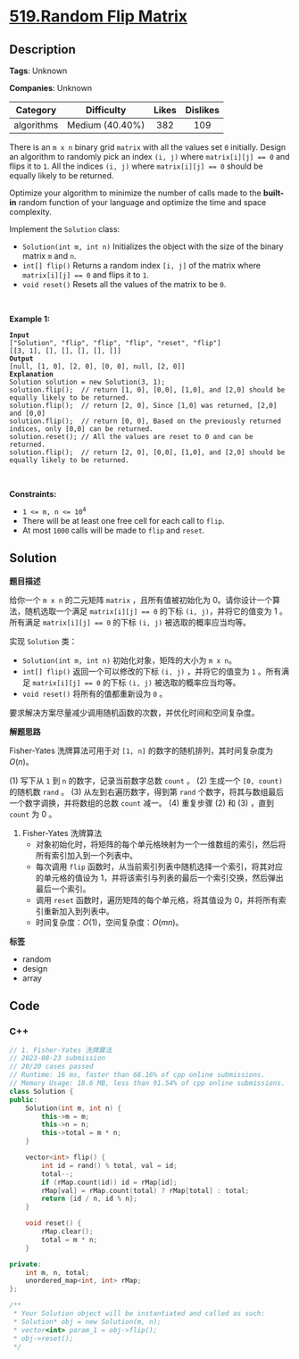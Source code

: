 # [519.Random Flip Matrix](https://leetcode.com/problems/random-flip-matrix/description/)

## Description

**Tags**: Unknown

**Companies**: Unknown

|  Category  |   Difficulty    | Likes | Dislikes |
| :--------: | :-------------: | :---: | :------: |
| algorithms | Medium (40.40%) |  382  |   109    |

<p>There is an <code>m x n</code> binary grid <code>matrix</code> with all the values set <code>0</code> initially. Design an algorithm to randomly pick an index <code>(i, j)</code> where <code>matrix[i][j] == 0</code> and flips it to <code>1</code>. All the indices <code>(i, j)</code> where <code>matrix[i][j] == 0</code> should be equally likely to be returned.</p>
<p>Optimize your algorithm to minimize the number of calls made to the <strong>built-in</strong> random function of your language and optimize the time and space complexity.</p>
<p>Implement the <code>Solution</code> class:</p>
<ul>
  <li><code>Solution(int m, int n)</code> Initializes the object with the size of the binary matrix <code>m</code> and <code>n</code>.</li>
  <li><code>int[] flip()</code> Returns a random index <code>[i, j]</code> of the matrix where <code>matrix[i][j] == 0</code> and flips it to <code>1</code>.</li>
  <li><code>void reset()</code> Resets all the values of the matrix to be <code>0</code>.</li>
</ul>
<p>&nbsp;</p>
<p><strong class="example">Example 1:</strong></p>
<pre><code><strong>Input</strong>
[&quot;Solution&quot;, &quot;flip&quot;, &quot;flip&quot;, &quot;flip&quot;, &quot;reset&quot;, &quot;flip&quot;]
[[3, 1], [], [], [], [], []]
<strong>Output</strong>
[null, [1, 0], [2, 0], [0, 0], null, [2, 0]]
<strong>Explanation</strong>
Solution solution = new Solution(3, 1);
solution.flip();  // return [1, 0], [0,0], [1,0], and [2,0] should be equally likely to be returned.
solution.flip();  // return [2, 0], Since [1,0] was returned, [2,0] and [0,0]
solution.flip();  // return [0, 0], Based on the previously returned indices, only [0,0] can be returned.
solution.reset(); // All the values are reset to 0 and can be returned.
solution.flip();  // return [2, 0], [0,0], [1,0], and [2,0] should be equally likely to be returned.</code></pre>
<p>&nbsp;</p>
<p><strong>Constraints:</strong></p>
<ul>
  <li><code>1 &lt;= m, n &lt;= 10<sup>4</sup></code></li>
  <li>There will be at least one free cell for each call to <code>flip</code>.</li>
  <li>At most <code>1000</code> calls will be made to <code>flip</code> and <code>reset</code>.</li>
</ul>

## Solution

**题目描述**

给你一个 `m x n` 的二元矩阵 `matrix` ，且所有值被初始化为 0。请你设计一个算法，随机选取一个满足 `matrix[i][j] == 0` 的下标 `(i, j)`，并将它的值变为 1 。所有满足 `matrix[i][j] == 0` 的下标 `(i, j)` 被选取的概率应当均等。

实现 `Solution` 类：

- `Solution(int m, int n)` 初始化对象，矩阵的大小为 `m x n`。
- `int[] flip()` 返回一个可以修改的下标 `(i, j)` ，并将它的值变为 `1` 。所有满足 `matrix[i][j] == 0` 的下标 `(i, j)` 被选取的概率应当均等。
- `void reset()` 将所有的值都重新设为 `0` 。

要求解决方案尽量减少调用随机函数的次数，并优化时间和空间复杂度。

**解题思路**

Fisher-Yates 洗牌算法可用于对 `[1, n]` 的数字的随机排列，其时间复杂度为 $O(n)$。

(1) 写下从 `1` 到 `n` 的数字，记录当前数字总数 `count` 。
(2) 生成一个 `[0, count)` 的随机数 `rand` 。
(3) 从左到右遍历数字，得到第 `rand` 个数字，将其与数组最后一个数字调换，并将数组的总数 `count` 减一。
(4) 重复步骤 (2) 和 (3) ，直到 `count` 为 0 。

1. Fisher-Yates 洗牌算法
   - 对象初始化时，将矩阵的每个单元格映射为一个一维数组的索引，然后将所有索引加入到一个列表中。
   - 每次调用 `flip` 函数时，从当前索引列表中随机选择一个索引，将其对应的单元格的值设为 1，并将该索引与列表的最后一个索引交换，然后弹出最后一个索引。
   - 调用 `reset` 函数时，遍历矩阵的每个单元格，将其值设为 0，并将所有索引重新加入到列表中。
   - 时间复杂度：$O(1)$，空间复杂度：$O(mn)$。

**标签**

- random
- design
- array

<!-- code start -->
## Code

### C++

```cpp
// 1. Fisher-Yates 洗牌算法
// 2023-08-23 submission
// 20/20 cases passed
// Runtime: 16 ms, faster than 68.16% of cpp online submissions.
// Memory Usage: 18.6 MB, less than 91.54% of cpp online submissions.
class Solution {
public:
    Solution(int m, int n) {
        this->m = m;
        this->n = n;
        this->total = m * n;
    }

    vector<int> flip() {
        int id = rand() % total, val = id;
        total--;
        if (rMap.count(id)) id = rMap[id];
        rMap[val] = rMap.count(total) ? rMap[total] : total;
        return {id / n, id % n};
    }

    void reset() {
        rMap.clear();
        total = m * n;
    }

private:
    int m, n, total;
    unordered_map<int, int> rMap;
};

/**
 * Your Solution object will be instantiated and called as such:
 * Solution* obj = new Solution(m, n);
 * vector<int> param_1 = obj->flip();
 * obj->reset();
 */
```

<!-- code end -->

